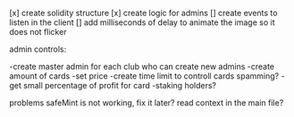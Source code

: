 [x] create solidity structure
[x] create logic for admins
[] create events to listen in the client
[] add milliseconds of delay to animate the image so it does not flicker

admin controls:

-create master admin for each club who can create new admins
-create amount of cards
-set price
-create time limit to controll cards spamming?
-get small percentage of profit for card
-staking holders?


problems
safeMint is not working, fix it later?
read context in the main file?
